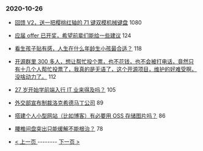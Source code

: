 ### 2020-10-26 
- [回馈 V2，送一把樱桃红轴的 71 键双模机械键盘](https://www.v2ex.com/t/718683) 1080
- [应届 offer 已开奖，希望前辈们能给一些建议](https://www.v2ex.com/t/718511) 124
- [看生孩子贴有感，人生在什么年龄生小孩最合适？](https://www.v2ex.com/t/718536) 118
- [开源群里 300 多人，想让帮忙投个票，也不花钱，也不会被打电话，竟然只有十几个人帮忙投票了，我真的是无语了，这个开源项目，维护的好难受啊，没啥动力了。](https://www.v2ex.com/t/718575) 112
- [27 岁开始学前端入行 IT 业来得及吗？](https://www.v2ex.com/t/718669) 105
- [外交部宣布制裁洛克希德马丁公司](https://www.v2ex.com/t/718747) 89
- [搭建个人小型网站（比如博客）有必要用 OSS 存储图片吗？](https://www.v2ex.com/t/718522) 86
- [腰椎间盘突出只能缓解不能根治？](https://www.v2ex.com/t/718560) 78 

- [ < 上一页 ](https://github.com/able8/v2ex-hot-record/blob/master/2020-10-25.md) -------- [ 下一页 > ](https://github.com/able8/v2ex-hot-record/blob/master/2020-10-27.md)